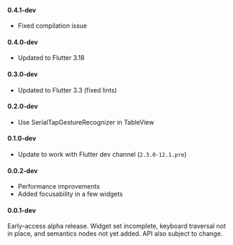 #### 0.4.1-dev

* Fixed compilation issue

#### 0.4.0-dev

* Updated to Flutter 3.18

#### 0.3.0-dev

* Updated to Flutter 3.3 (fixed lints)

#### 0.2.0-dev

* Use SerialTapGestureRecognizer in TableView

#### 0.1.0-dev

* Update to work with Flutter dev channel (`2.3.0-12.1.pre`)

#### 0.0.2-dev

* Performance improvements
* Added focusability in a few widgets

#### 0.0.1-dev

Early-access alpha release. Widget set incomplete, keyboard traversal not in
place, and semantics nodes not yet added. API also subject to change.
